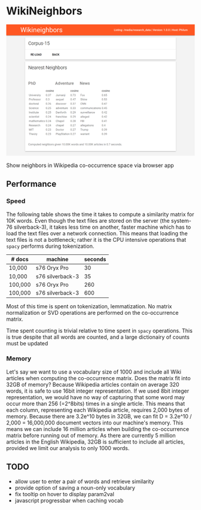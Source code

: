 # WikiNeighbors

![Example Screenshot](example.png)

Show neighbors in Wikipedia co-occurrence space via browser app

## Performance

### Speed

The following table shows the time it takes to compute a similarity matrix for 10K words.
Even though the text files are stored on the server (the system-76 silverback-3),
 it takes less time on another, faster machine which has to load the text files over a network connection.
This means that loading the text files is not a bottleneck;
 rather it is the CPU intensive operations that `spacy` performs during tokenization.


| # docs   | machine           | seconds |
|----------|-------------------|---------|
|  10,000  | s76 Oryx Pro      |      30 |
|  10,000  | s76 silverback-3  |      35 |
| 100,000  | s76 Oryx Pro      |     260 |
| 100,000  | s76 silverback-3  |     600 |

Most of this time is spent on tokenization, lemmatization.
No matrix normalization or SVD operations are performed on the co-occurrence matrix.

Time spent counting is trivial relative to time spent in `spacy` operations.
This is true despite that all words are counted, and a large dictionairy of counts must be updated

### Memory

Let's say we want to use a vocabulary size of 1000 and include all Wiki articles when computing the co-occurrence matrix.
Does the matrix fit into 32GB of memory?
Because Wikipedia articles contain on average 320 words, it is safe to use 16bit integer representation.
If we used 8bit integer representation, we would have no way of capturing that some word may occur more than 256 (=2^8bits) times in a single article.
This means that each column, representing each Wikipedia article, requires 2,000 bytes of memory. 
Because there are 3.2e^10 bytes in 32GB, we can fit D = 3.2e^10 / 2,000 = 16,000,000 document vectors into our machine's memory. 
This means we can include 16 million articles when building the co-occurrence matrix before running out of memory.
As there are currently 5 million articles in the English Wikipedia, 32GB is sufficient to include all articles, provided we limit our analysis to only 1000 words.

## TODO

* allow user to enter a pair of words and retrieve similarity
* provide option of saving a noun-only vocabulary
* fix tooltip on hover to display param2val
* javascript progressbar when caching vocab
